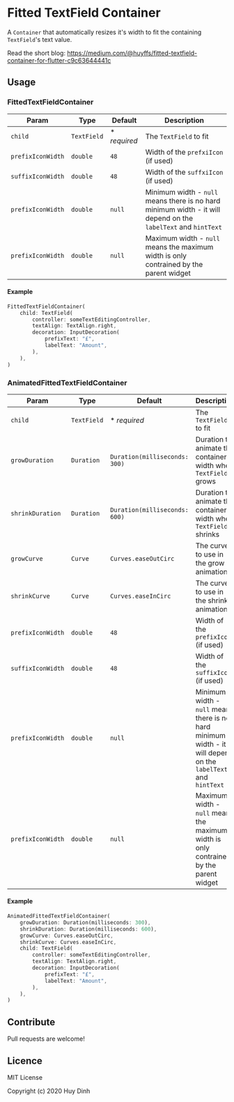 # Fitted TextField Container

A `Container` that automatically resizes it's width to fit the containing `TextField`'s text value.

Read the short blog: https://medium.com/@huyffs/fitted-textfield-container-for-flutter-c9c63644441c

## Usage

### FittedTextFieldContainer

| Param             | Type        | Default      | Description                                                                                                    |
|-------------------|-------------|--------------|----------------------------------------------------------------------------------------------------------------|
| `child`           | `TextField` | * _required_ | The `TextField` to fit                                                                                         |
| `prefixIconWidth` | `double`    | `48`         | Width of the `prefxiIcon` (if used)                                                                            |
| `suffixIconWidth` | `double`    | `48`         | Width of the `suffxiIcon` (if used)                                                                            |
| `prefixIconWidth` | `double`    | `null`       | Minimum width - `null` means there is no hard minimum width - it will depend on the `labelText` and `hintText` |
| `prefixIconWidth` | `double`    | `null`       | Maximum width - `null` means the maximum width is only contrained by the parent widget                         |

#### Example

```dart
FittedTextFieldContainer(
    child: TextField(
        controller: someTextEditingController,
        textAlign: TextAlign.right,
        decoration: InputDecoration(
            prefixText: "£",
            labelText: "Amount",
        ),
    ),
)
```

### AnimatedFittedTextFieldContainer
| Param             | Type        | Default                       | Description                                                                                                    |
|-------------------|-------------|-------------------------------|----------------------------------------------------------------------------------------------------------------|
| `child`           | `TextField` |  * _required_                 | The `TextField` to fit                                                                                         |
| `growDuration`    | `Duration`  | `Duration(milliseconds: 300)` | Duration to animate the container's width when `TextField` grows                                               |
| `shrinkDuration`  | `Duration`  | `Duration(milliseconds: 600)` | Duration to animate the container's width when `TextField` shrinks                                             |
| `growCurve`       | `Curve`     | `Curves.easeOutCirc`          | The curve to use in the grow animation                                                                         |
| `shrinkCurve`     | `Curve`     | `Curves.easeInCirc`           | The curve to use in the shrink animation                                                                       |
| `prefixIconWidth` | `double`    | `48`                          | Width of the `prefixIcon` (if used)                                                                            |
| `suffixIconWidth` | `double`    | `48`                          | Width of the `suffixIcon` (if used)                                                                            |
| `prefixIconWidth` | `double`    | `null`                        | Minimum width - `null` means there is no hard minimum width - it will depend on the `labelText` and `hintText` |
| `prefixIconWidth` | `double`    | `null`                        | Maximum width - `null` means the maximum width is only contrained by the parent widget                         |


#### Example

```dart
AnimatedFittedTextFieldContainer(
    growDuration: Duration(milliseconds: 300),
    shrinkDuration: Duration(milliseconds: 600),
    growCurve: Curves.easeOutCirc,
    shrinkCurve: Curves.easeInCirc,
    child: TextField(
        controller: someTextEditingController,
        textAlign: TextAlign.right,
        decoration: InputDecoration(
            prefixText: "£",
            labelText: "Amount",
        ),
    ),
)
```

## Contribute

Pull requests are welcome!

## Licence

MIT License

Copyright (c) 2020 Huy Dinh